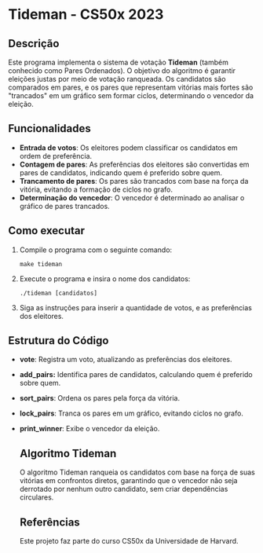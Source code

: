 # Tideman - CS50x 2023

## Descrição

Este programa implementa o sistema de votação **Tideman** (também conhecido como Pares Ordenados). O objetivo do algoritmo é garantir eleições justas por meio de votação ranqueada. Os candidatos são comparados em pares, e os pares que representam vitórias mais fortes são "trancados" em um gráfico sem formar ciclos, determinando o vencedor da eleição.

## Funcionalidades

- **Entrada de votos**: Os eleitores podem classificar os candidatos em ordem de preferência.
- **Contagem de pares**: As preferências dos eleitores são convertidas em pares de candidatos, indicando quem é preferido sobre quem.
- **Trancamento de pares**: Os pares são trancados com base na força da vitória, evitando a formação de ciclos no grafo.
- **Determinação do vencedor**: O vencedor é determinado ao analisar o gráfico de pares trancados.

## Como executar

1. Compile o programa com o seguinte comando:

   ```
   make tideman
   ```

2. Execute o programa e insira o nome dos candidatos:

   ```
   ./tideman [candidatos]
   ```

3. Siga as instruções para inserir a quantidade de votos, e as preferências dos eleitores.

  ## Estrutura do Código
  - **vote**: Registra um voto, atualizando as preferências dos eleitores.
  - **add_pairs:** Identifica pares de candidatos, calculando quem é preferido sobre quem.
  - **sort_pairs**: Ordena os pares pela força da vitória.
  - **lock_pairs**: Tranca os pares em um gráfico, evitando ciclos no grafo.
  - **print_winner**: Exibe o vencedor da eleição.

    ## Algoritmo Tideman
    O algoritmo Tideman ranqueia os candidatos com base na força de suas vitórias em confrontos diretos, garantindo que o vencedor não seja derrotado por nenhum outro candidato, sem criar dependências circulares.

    ## Referências
    Este projeto faz parte do curso CS50x da Universidade de Harvard.
   
